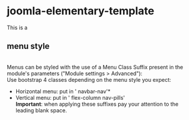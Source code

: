 # joomla-elementary-template
This is a 
## menu style
<br /> Menus can be styled with the use of a Menu Class Suffix present in the module's parameters ("Module settings > Advanced"):
<br /> Use bootstrap 4 classes depending on the menu style you expect:
* Horizontal menu: put in ' navbar-nav'*
* Vertical menu: put in ' flex-column nav-pills'
<br />**Important**: when applying these suffixes pay your attention to the leading blank space.
